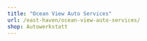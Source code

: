 ```yaml
---
title: "Ocean View Auto Services"
url: /east-haven/ocean-view-auto-services/
shop: Autowerkstatt
---
```

